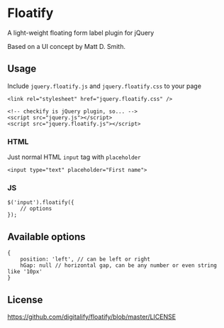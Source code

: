 # Floatify
A light-weight floating form label plugin for jQuery

Based on a UI concept by Matt D. Smith.

## Usage

Include `jquery.floatify.js` and `jquery.floatify.css` to your page

```
<link rel="stylesheet" href="jquery.floatify.css" />

<!-- checkify is jQuery plugin, so... -->
<script src="jquery.js"></script>
<script src="jquery.floatify.js"></script>
```

### HTML

Just normal HTML `input` tag with `placeholder`

```
<input type="text" placeholder="First name">
```

### JS

```
$('input').floatify({
	// options
});
```

## Available options

```
{
	position: 'left', // can be left or right
	hGap: null // horizontal gap, can be any number or even string like '10px'
}
```

## License

https://github.com/digitalify/floatify/blob/master/LICENSE